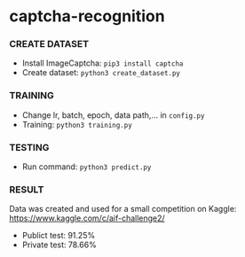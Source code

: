 # captcha-recognition
### CREATE DATASET ###
  - Install ImageCaptcha: ```pip3 install captcha ```
  - Create dataset: ```python3 create_dataset.py```
### TRAINING ### 
  - Change lr, batch, epoch, data path,... in ```config.py``` 
  - Training: ```python3 training.py```
### TESTING ### 
  - Run command: ```python3 predict.py```
### RESULT ####
Data was created and used for a small competition on Kaggle:
https://www.kaggle.com/c/aif-challenge2/
  - Publict test: 91.25%
  - Private test: 78.66%
